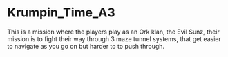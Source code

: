# Krumpin_Time_A3
This is a mission where the players play as an Ork klan, the Evil Sunz, their mission is to fight their way through 3 maze tunnel systems, that get easier to navigate as you go on but harder to to push through.
